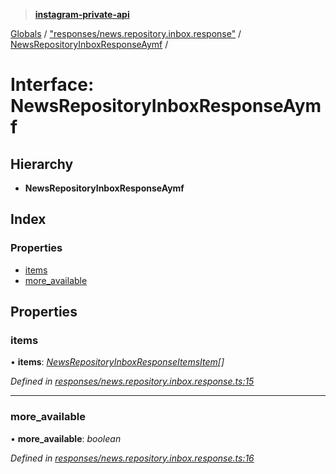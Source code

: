 > **[instagram-private-api](../README.md)**

[Globals](../globals.md) / ["responses/news.repository.inbox.response"](../modules/_responses_news_repository_inbox_response_.md) / [NewsRepositoryInboxResponseAymf](_responses_news_repository_inbox_response_.newsrepositoryinboxresponseaymf.md) /

# Interface: NewsRepositoryInboxResponseAymf

## Hierarchy

* **NewsRepositoryInboxResponseAymf**

## Index

### Properties

* [items](_responses_news_repository_inbox_response_.newsrepositoryinboxresponseaymf.md#items)
* [more_available](_responses_news_repository_inbox_response_.newsrepositoryinboxresponseaymf.md#more_available)

## Properties

###  items

• **items**: *[NewsRepositoryInboxResponseItemsItem](_responses_news_repository_inbox_response_.newsrepositoryinboxresponseitemsitem.md)[]*

*Defined in [responses/news.repository.inbox.response.ts:15](https://github.com/Nerixyz/instagram-private-api/blob/e5037ee/src/responses/news.repository.inbox.response.ts#L15)*

___

###  more_available

• **more_available**: *boolean*

*Defined in [responses/news.repository.inbox.response.ts:16](https://github.com/Nerixyz/instagram-private-api/blob/e5037ee/src/responses/news.repository.inbox.response.ts#L16)*